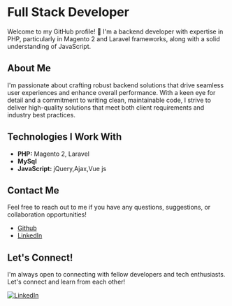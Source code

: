 # Full Stack Developer

Welcome to my GitHub profile! 👋 I'm a backend developer with expertise in PHP, particularly in Magento 2 and Laravel frameworks, along with a solid understanding of JavaScript.

## About Me

I'm passionate about crafting robust backend solutions that drive seamless user experiences and enhance overall performance. With a keen eye for detail and a commitment to writing clean, maintainable code, I strive to deliver high-quality solutions that meet both client requirements and industry best practices.

## Technologies I Work With

- **PHP:** Magento 2, Laravel
- **MySql**
- **JavaScript:** jQuery,Ajax,Vue js

## Contact Me

Feel free to reach out to me if you have any questions, suggestions, or collaboration opportunities!

- [Github](https://github.com/maulik2900)
- [LinkedIn](https://www.linkedin.com/in/maulik-paneliya-197a7b201/)

## Let's Connect!

I'm always open to connecting with fellow developers and tech enthusiasts. Let's connect and learn from each other!

[![LinkedIn](https://img.shields.io/badge/-LinkedIn-blue?style=flat-square&logo=linkedin&logoColor=white)](#)

